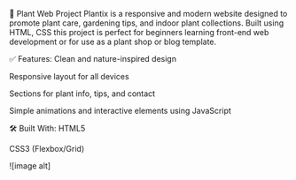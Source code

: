 🌿 Plant Web Project
Plantix is a responsive and modern website designed to promote plant care, gardening tips, and indoor plant collections. Built using HTML, CSS this project is perfect for beginners learning front-end web development or for use as a plant shop or blog template.

✅ Features:
Clean and nature-inspired design

Responsive layout for all devices

Sections for plant info, tips, and contact

Simple animations and interactive elements using JavaScript

🛠️ Built With:
HTML5

CSS3 (Flexbox/Grid)

![image alt]
